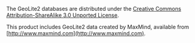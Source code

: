 The GeoLite2 databases are distributed under the [Creative Commons Attribution-ShareAlike 3.0 Unported License](http://creativecommons.org/licenses/by-sa/3.0/).

This product includes GeoLite2 data created by MaxMind, available from [http://www.maxmind.com](http://www.maxmind.com).
